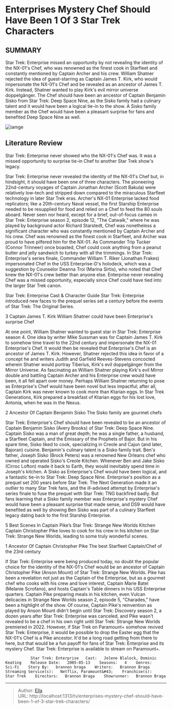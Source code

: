 # Enterprises Mystery Chef Should Have Been 1 Of 3 Star Trek Characters


## SUMMARY 


 Star Trek: Enterprise missed an opportunity by not revealing the identity of the NX-01&#39;s Chef, who was renowned as the finest cook in Starfleet and constantly mentioned by Captain Archer and his crew. 
 William Shatner rejected the idea of guest-starring as Captain James T. Kirk, who would impersonate the NX-01&#39;s Chef and be revealed as an ancestor of James T. Kirk. Instead, Shatner wanted to play Kirk&#39;s evil mirror universe doppelgänger. 
 The Chef should have been an ancestor of Captain Benjamin Sisko from Star Trek: Deep Space Nine, as the Sisko family had a culinary talent and it would have been a logical tie-in to the show. A Sisko family member as the Chef would have been a pleasant surprise for fans and benefited Deep Space Nine as well. 

![iamge](https://static1.srcdn.com/wordpress/wp-content/uploads/2024/01/9_st-1.jpg)

## Literature Review
Star Trek: Enterprise never showed who the NX-01&#39;s Chef was. It was a missed opportunity to surprise tie-in Chef to another Star Trek show&#39;s legacy.




Star Trek: Enterprise never revealed the identity of the NX-01&#39;s Chef but, in hindsight, it should have been one of three characters. The pioneering 22nd-century voyages of Captain Jonathan Archer (Scott Bakula) were relatively low-tech and stripped down compared to the miraculous Starfleet technology in later Star Trek eras. Archer&#39;s NX-01 Enterprise lacked food replicators; like a 20th-century Naval vessel, the first Starship Enterprise needed to be resupplied for food and relied on a Chef to feed the 80 souls aboard.
Never seen nor heard, except for a brief, out-of-focus cameo in Star Trek: Enterprise season 2, episode 12, &#34;The Catwalk,&#34; where he was played by background actor Richard Starstedt, Chef was nonetheless a significant character who was constantly mentioned by Captain Archer and his crew. Chef was renowned as the finest cook in Starfleet, and Archer was proud to have pilfered him for the NX-01. As Commander Trip Tucker (Connor Trinneer) once boasted, Chef could cook anything from a peanut butter and jelly sandwich to turkey with all the trimmings. In Star Trek: Enterprise&#39;s series finale, Commander William T. Riker (Jonathan Frakes) impersonated Chef in the USS Enterprise-D&#39;s holodeck, which was a suggestion by Counselor Deanna Troi (Marina Sirtis), who noted that Chef knew the NX-01&#39;s crew better than anyone else. Enterprise never revealing Chef was a missed opportunity, especially since Chef could have tied into the larger Star Trek canon.
            
 
 Star Trek: Enterprise Cast &amp; Character Guide 
Star Trek: Enterprise introduced new faces to the prequel series set a century before the events of Star Trek: The Original Series.













 








 3  Captain James T. Kirk 
William Shatner could have been Enterprise&#39;s surprise Chef
        

At one point, William Shatner wanted to guest star in Star Trek: Enterprise season 4. One idea by writer Mike Sussman was for Captain James T. Kirk to somehow time travel to the 22nd century and impersonate the NX-01 Enterprise&#39;s Chef. It would then be revealed that Enterprise&#39;s Chef is an ancestor of James T. Kirk. However, Shatner rejected this idea in favor of a concept he and writers Judith and Garfield Reeves-Stevens concocted wherein Shatner would portray Tiberius, Kirk&#39;s evil doppelgänger from the Mirror Universe.
As fascinating as William Shatner playing Kirk&#39;s evil Mirror double and battling Captain Archer and his Enterprise crew would have been, it all fell apart over money. Perhaps William Shatner returning to pose as Enterprise&#39;s Chef would have been novel but less impactful; after all, Captain Kirk was never known to cook more than Ktarian eggs.
In Star Trek Generations, Kirk prepared a breakfast of Ktarian eggs for his lost love, Antonia, when he was in the Nexus. 






 2  Ancestor Of Captain Benjamin Sisko 
The Sisko family are gourmet chefs
        

Star Trek: Enterprise&#39;s Chef should have been revealed to be an ancestor of Captain Benjamin Sisko (Avery Brooks) of Star Trek: Deep Space Nine. Captain Sisko was a man of great depth; he was a single father, a husband, a Starfleet Captain, and the Emissary of the Prophets of Bajor. But in his spare time, Sisko liked to cook, specializing in Creole and Cajun (and later, Bajoran) cuisine. Benjamin&#39;s culinary talent is a Sisko family trait. Ben&#39;s father, Joseph Sisko (Brock Peters) was a renowned New Orleans chef who owned and operated Sisko&#39;s Creole Kitchen. Whenever Ben and Jake Sisko (Cirroc Lofton) made it back to Earth, they would inevitably spend time in Joseph&#39;s kitchen.
A Sisko as Enterprise&#39;s Chef would have been logical, and a fantastic tie-in to Star Trek: Deep Space Nine. Enterprise&#39;s position as a prequel set 200 years before Star Trek: The Next Generation made it an outlier to many Star Trek fans, and the ill-advised attempt by Enterprise&#39;s series finale to fuse the prequel with Star Trek: TNG backfired badly. But fans learning that a Sisko family member was Enterprise&#39;s mystery Chef would have been a pleasant surprise that made sense, and DS9 would have benefited as well by showing Ben Sisko was part of a culinary Starfleet legacy dating back to the first Starship Enterprise.
            
 
 5 Best Scenes In Captain Pike’s Star Trek: Strange New Worlds Kitchen 
Captain Christopher Pike loves to cook for his crew in his kitchen on Star Trek: Strange New Worlds, leading to some truly wonderful scenes.









 1  Ancestor Of Captain Christopher Pike 
The best Starfleet Captain/Chef of the 23rd century


 







If Star Trek: Enterprise were being produced today, no doubt the popular choice for the identity of the NX-01&#39;s Chef would be an ancestor of Captain Christopher Pike (Anson Mount) of Star Trek: Strange New Worlds. Pike has been a revelation not just as the Captain of the Enterprise, but as a gourmet chef who cooks with his crew and love interest, Captain Marie Batel (Melanie Scrofano), and hosts Captain&#39;s Table dinners in his USS Enterprise quarters. Captain Pike preparing meals in his kitchen, even Vulcan delicacies in Strange New Worlds season 2, episode 5, &#34;Charades,&#34; have been a highlight of the show.
Of course, Captain Pike&#39;s reinvention as played by Anson Mount didn&#39;t begin until Star Trek: Discovery season 2, a dozen years after Star Trek: Enterprise was canceled, and Pike wasn&#39;t revealed to be a chef in his own right until Star Trek: Strange New Worlds premiered in 2022. However, if Star Trek on Paramount&#43; somehow revived Star Trek: Enterprise, it would be possible to drop the Easter egg that the NX-01&#39;s Chef is a Pike ancestor. It&#39;d be a long road getting from there to here, but that would be a fun payoff for fans of Star Trek: Enterprise and its mystery Chef.
Star Trek: Enterprise is available to stream on Paramount&#43;. 

               Star Trek: Enterprise   Cast:   Jolene Blalock, Dominic Keating    Release Date:   2005-05-13    Seasons:   4    Genres:    Sci-Fi    Story By:   brannon braga    Writers:   Brannon Braga    Streaming Service(s):   Netflix, Paramount&#43;    Franchise(s):   Star Trek    Directors:   Brannon Braga    Showrunner:   Brannon Braga      

---

> Author: [Ella](https://instagram.hk.cn/)  
> URL: http://localhost:1313/tv/enterprises-mystery-chef-should-have-been-1-of-3-star-trek-characters/  

